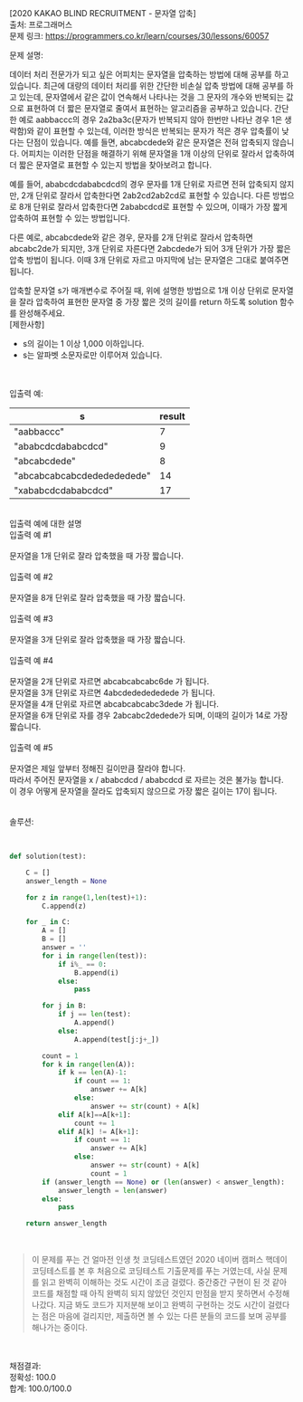 [2020 KAKAO BLIND RECRUITMENT - 문자열 압축] </br>
출처: 프로그래머스 </br>
문제 링크: <https://programmers.co.kr/learn/courses/30/lessons/60057> </br>

문제 설명:

데이터 처리 전문가가 되고 싶은 어피치는 문자열을 압축하는 방법에 대해 공부를 하고 있습니다. 최근에 대량의 데이터 처리를 위한 간단한 비손실 압축 방법에 대해 공부를 하고 있는데, 문자열에서 같은 값이 연속해서 나타나는 것을 그 문자의 개수와 반복되는 값으로 표현하여 더 짧은 문자열로 줄여서 표현하는 알고리즘을 공부하고 있습니다.
간단한 예로 aabbaccc의 경우 2a2ba3c(문자가 반복되지 않아 한번만 나타난 경우 1은 생략함)와 같이 표현할 수 있는데, 이러한 방식은 반복되는 문자가 적은 경우 압축률이 낮다는 단점이 있습니다. 예를 들면, abcabcdede와 같은 문자열은 전혀 압축되지 않습니다. 어피치는 이러한 단점을 해결하기 위해 문자열을 1개 이상의 단위로 잘라서 압축하여 더 짧은 문자열로 표현할 수 있는지 방법을 찾아보려고 합니다.

예를 들어, ababcdcdababcdcd의 경우 문자를 1개 단위로 자르면 전혀 압축되지 않지만, 2개 단위로 잘라서 압축한다면 2ab2cd2ab2cd로 표현할 수 있습니다. 다른 방법으로 8개 단위로 잘라서 압축한다면 2ababcdcd로 표현할 수 있으며, 이때가 가장 짧게 압축하여 표현할 수 있는 방법입니다.

다른 예로, abcabcdede와 같은 경우, 문자를 2개 단위로 잘라서 압축하면 abcabc2de가 되지만, 3개 단위로 자른다면 2abcdede가 되어 3개 단위가 가장 짧은 압축 방법이 됩니다. 이때 3개 단위로 자르고 마지막에 남는 문자열은 그대로 붙여주면 됩니다.

압축할 문자열 s가 매개변수로 주어질 때, 위에 설명한 방법으로 1개 이상 단위로 문자열을 잘라 압축하여 표현한 문자열 중 가장 짧은 것의 길이를 return 하도록 solution 함수를 완성해주세요.
</br>
[제한사항]</br>

- s의 길이는 1 이상 1,000 이하입니다.
- s는 알파벳 소문자로만 이루어져 있습니다.

</br>
</br>
입출력 예:</br>


|s|result|
|--|-----|
|"aabbaccc"|7|
|"ababcdcdababcdcd"|9|
|"abcabcdede"|8|
|"abcabcabcabcdededededede"|14|
|"xababcdcdababcdcd"|17|

</br>
입출력 예에 대한 설명</br>
입출력 예 #1 </br>
</br>
문자열을 1개 단위로 잘라 압축했을 때 가장 짧습니다.</br>
</br>
입출력 예 #2</br>
</br>
문자열을 8개 단위로 잘라 압축했을 때 가장 짧습니다.</br>
</br>
입출력 예 #3</br>
</br>
문자열을 3개 단위로 잘라 압축했을 때 가장 짧습니다.</br>
</br>
입출력 예 #4</br>
</br>
문자열을 2개 단위로 자르면 abcabcabcabc6de 가 됩니다.</br>
문자열을 3개 단위로 자르면 4abcdededededede 가 됩니다.</br>
문자열을 4개 단위로 자르면 abcabcabcabc3dede 가 됩니다.</br>
문자열을 6개 단위로 자를 경우 2abcabc2dedede가 되며, 이때의 길이가 14로 가장 짧습니다.</br>
</br>
입출력 예 #5</br>
</br>
문자열은 제일 앞부터 정해진 길이만큼 잘라야 합니다.</br>
따라서 주어진 문자열을 x / ababcdcd / ababcdcd 로 자르는 것은 불가능 합니다.</br>
이 경우 어떻게 문자열을 잘라도 압축되지 않으므로 가장 짧은 길이는 17이 됩니다.</br>
</br>
</br>
솔루션:</br>
</br>

```python

def solution(test):

    C = []
    answer_length = None

    for z in range(1,len(test)+1):
        C.append(z)

    for _ in C:
        A = []
        B = []
        answer = ''
        for i in range(len(test)):
            if i%_ == 0:
                B.append(i)
            else:
                pass

        for j in B:
            if j == len(test):
                A.append()
            else:
                A.append(test[j:j+_])

        count = 1
        for k in range(len(A)):
            if k == len(A)-1:
                if count == 1:
                    answer += A[k]
                else:
                    answer += str(count) + A[k]
            elif A[k]==A[k+1]:
                count += 1
            elif A[k] != A[k+1]:
                if count == 1:
                    answer += A[k]
                else:
                    answer += str(count) + A[k]
                    count = 1
        if (answer_length == None) or (len(answer) < answer_length):
            answer_length = len(answer)
        else:
            pass

    return answer_length
```

</br>

> 이 문제를 푸는 건 얼마전 인생 첫 코딩테스트였던 2020 네이버 캠퍼스 핵데이 코딩테스트를 본 후 처음으로 코딩테스트 기출문제를 푸는 거였는데, 사실 문제를 읽고
  완벽히 이해하는 것도 시간이 조금 걸렸다. 중간중간 구현이 된 것 같아 코드를 채점할 때 아직 완벽히 되지 않았던 것인지 만점을 받지 못하면서 수정해나갔다. 
  지금 봐도 코드가 지저분해 보이고 완벽히 구현하는 것도 시간이 걸렸다는 점은 마음에 걸리지만, 제출하면 볼 수 있는 다른 분들의 코드를 보며 공부를 해나가는 중이다.
  

</br>
</br>
채점결과:</br>
정확성: 100.0</br>
합계: 100.0/100.0
